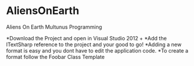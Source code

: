 # AliensOnEarth
Aliens On Earth Multunus Programming 

*Download the Project and open in Visual Studio 2012 +
*Add the ITextSharp reference to the project and your good to go!
*Adding a new format is easy and you dont have to edit the application code.
*To create a format follow the Foobar Class Template
